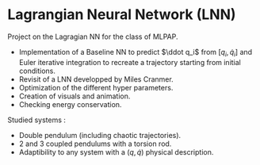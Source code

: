 # Lagrangian Neural Network (LNN)

Project on the Lagragian NN for the class of MLPAP.

- Implementation of a Baseline NN to predict $\ddot q_i$ from $[q_i, \dot q_i]$ and Euler iterative integration to recreate a trajectory starting from initial conditions.
- Revisit of a LNN developped by Miles Cranmer.
- Optimization of the different hyper parameters.
- Creation of visuals and animation.
- Checking energy conservation.

Studied systems :
- Double pendulum (including chaotic trajectories).
- 2 and 3 coupled pendulums with a torsion rod.
- Adaptibility to any system with a $(q, \dot q)$ physical description.
